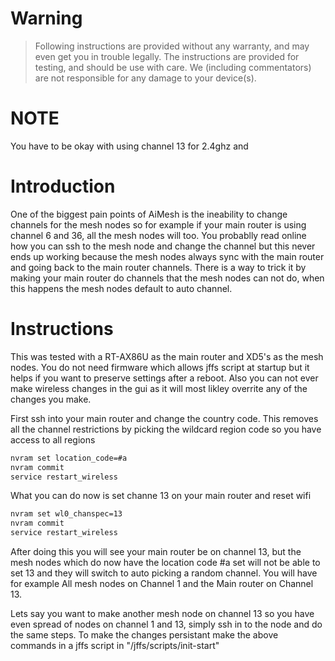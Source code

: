 # Warning
> Following instructions are provided without any warranty, and may even get you in trouble legally.
> The instructions are provided for testing, and should be use with care.
> We (including commentators) are not responsible for any damage to your device(s).

# NOTE
You have to be okay with using channel 13 for 2.4ghz and 

# Introduction
One of the biggest pain points of AiMesh is the ineability to change channels for the mesh nodes so for example if your main router is using channel 6 and 36, all the mesh nodes will too. You probablly read online how you can ssh to the mesh node and change the channel but this never ends up working because the mesh nodes always sync with the main router and going back to the main router channels. There is a way to trick it by making your main router do channels that the mesh nodes can not do, when this happens the mesh nodes default to auto channel.

# Instructions
This was tested with a RT-AX86U as the main router and XD5's as the mesh nodes. You do not need firmware which allows jffs script at startup but it helps if you want to preserve settings after a reboot. Also you can not ever make wireless changes in the gui as it will most likley overrite any of the changes you make.

First ssh into your main router and change the country code. This removes all the channel restrictions by picking the wildcard region code so you have access to all regions
```sh
nvram set location_code=#a
nvram commit
service restart_wireless
```

What you can do now is set channe 13 on your main router and reset wifi
```sh
nvram set wl0_chanspec=13
nvram commit
service restart_wireless
```

After doing this you will see your main router be on channel 13, but the mesh nodes which do now have the location code #a set will not be able to set 13 and they will switch to auto picking a random channel. You will have for example All mesh nodes on Channel 1 and the Main router on Channel 13.

Lets say you want to make another mesh node on channel 13 so you have even spread of nodes on channel 1 and 13, simply ssh in to the node and do the same steps.
To make the changes persistant make the above commands in a jffs script in "/jffs/scripts/init-start"
